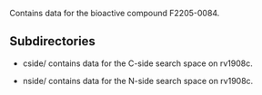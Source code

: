 Contains data for the bioactive compound F2205-0084.

## Subdirectories

- cside/ contains data for the C-side search space on rv1908c.

- nside/ contains data for the N-side search space on rv1908c.

